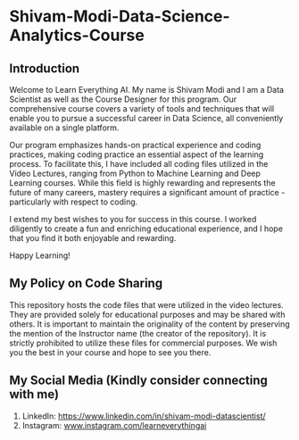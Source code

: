 # Shivam-Modi-Data-Science-Analytics-Course

## Introduction

Welcome to Learn Everything AI. My name is Shivam Modi and I am a Data Scientist as well as the Course Designer for this program. Our comprehensive course covers a variety of tools and techniques that will enable you to pursue a successful career in Data Science, all conveniently available on a single platform.

Our program emphasizes hands-on practical experience and coding practices, making coding practice an essential aspect of the learning process. To facilitate this, I have included all coding files utilized in the Video Lectures, ranging from Python to Machine Learning and Deep Learning courses. While this field is highly rewarding and represents the future of many careers, mastery requires a significant amount of practice - particularly with respect to coding.

I extend my best wishes to you for success in this course. I worked diligently to create a fun and enriching educational experience, and I hope that you find it both enjoyable and rewarding.

Happy Learning!

## My Policy on Code Sharing
This repository hosts the code files that were utilized in the video lectures. They are provided solely for educational purposes and may be shared with others. It is important to maintain the originality of the content by preserving the mention of the Instructor name (the creator of the repository). It is strictly prohibited to utilize these files for commercial purposes. We wish you the best in your course and hope to see you there.

## My Social Media (Kindly consider connecting with me)

1. LinkedIn: https://www.linkedin.com/in/shivam-modi-datascientist/
2. Instagram: www.instagram.com/learneverythingai
